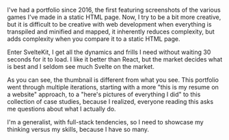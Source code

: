 I've had a portfolio since 2016, the first featuring screenshots of the various games I've made in a static HTML page. Now, I try to be a bit more creative, but it is difficult to be creative with web development when everything is transpiled and minified and mapped, it inherently reduces complexity, but adds complexity when you compare it to a static HTML page.

Enter SvelteKit, I get all the dynamics and frills I need without waiting 30 seconds for it to load. I like it better than React, but the market decides what is best and I seldom see much Svelte on the market.

As you can see, the thumbnail is different from what you see. This portfolio went through multiple iterations, starting with a more "this is my resume on a website" approach, to a "here's pictures of everything I did" to this collection of case studies, because I realized, everyone reading this asks me questions about what I actually do.

I'm a generalist, with full-stack tendencies, so I need to showcase my thinking versus my skills, because I have so many.